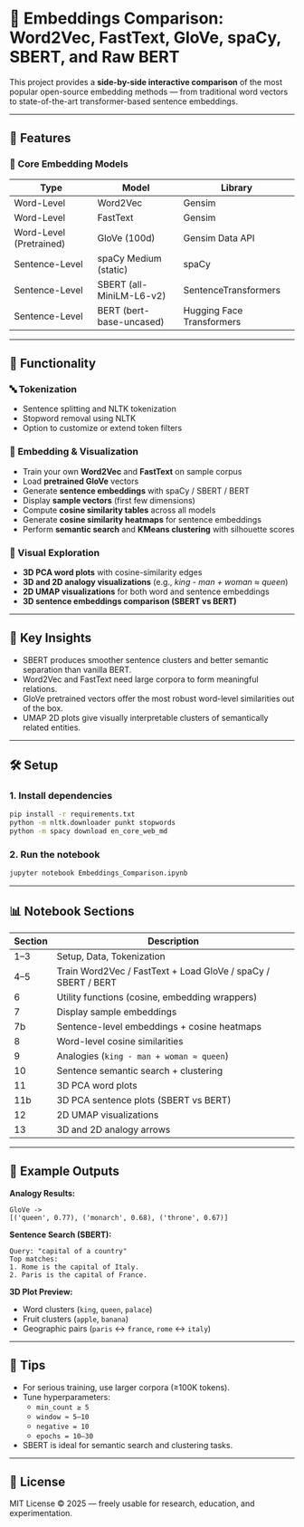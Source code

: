 # 🧩 Embeddings Comparison: Word2Vec, FastText, GloVe, spaCy, SBERT, and Raw BERT

This project provides a **side-by-side interactive comparison** of the most popular open-source embedding methods — from traditional word vectors to state-of-the-art transformer-based sentence embeddings.

---

## 🚀 Features

### 🧱 Core Embedding Models
| Type | Model | Library |
|------|--------|----------|
| Word-Level | Word2Vec | Gensim |
| Word-Level | FastText | Gensim |
| Word-Level (Pretrained) | GloVe (100d) | Gensim Data API |
| Sentence-Level | spaCy Medium (static) | spaCy |
| Sentence-Level | SBERT (all-MiniLM-L6-v2) | SentenceTransformers |
| Sentence-Level | BERT (bert-base-uncased) | Hugging Face Transformers |

---

## 🧰 Functionality

### 🔤 Tokenization
- Sentence splitting and NLTK tokenization
- Stopword removal using NLTK
- Option to customize or extend token filters

### 🧮 Embedding & Visualization
- Train your own **Word2Vec** and **FastText** on sample corpus
- Load **pretrained GloVe** vectors
- Generate **sentence embeddings** with spaCy / SBERT / BERT
- Display **sample vectors** (first few dimensions)
- Compute **cosine similarity tables** across all models
- Generate **cosine similarity heatmaps** for sentence embeddings
- Perform **semantic search** and **KMeans clustering** with silhouette scores

### 🧭 Visual Exploration
- **3D PCA word plots** with cosine-similarity edges
- **3D and 2D analogy visualizations** (e.g., _king - man + woman ≈ queen_)
- **2D UMAP visualizations** for both word and sentence embeddings
- **3D sentence embeddings comparison (SBERT vs BERT)**

---

## 🧠 Key Insights
- SBERT produces smoother sentence clusters and better semantic separation than vanilla BERT.
- Word2Vec and FastText need large corpora to form meaningful relations.
- GloVe pretrained vectors offer the most robust word-level similarities out of the box.
- UMAP 2D plots give visually interpretable clusters of semantically related entities.

---

## 🛠️ Setup

### 1. Install dependencies
```bash
pip install -r requirements.txt
python -m nltk.downloader punkt stopwords
python -m spacy download en_core_web_md
```

### 2. Run the notebook
```bash
jupyter notebook Embeddings_Comparison.ipynb
```

---

## 📊 Notebook Sections

| Section | Description |
|----------|-------------|
| 1–3 | Setup, Data, Tokenization |
| 4–5 | Train Word2Vec / FastText + Load GloVe / spaCy / SBERT / BERT |
| 6 | Utility functions (cosine, embedding wrappers) |
| 7 | Display sample embeddings |
| 7b | Sentence-level embeddings + cosine heatmaps |
| 8 | Word-level cosine similarities |
| 9 | Analogies (`king - man + woman ≈ queen`) |
| 10 | Sentence semantic search + clustering |
| 11 | 3D PCA word plots |
| 11b | 3D PCA sentence plots (SBERT vs BERT) |
| 12 | 2D UMAP visualizations |
| 13 | 3D and 2D analogy arrows |

---

## 🧩 Example Outputs

**Analogy Results:**
```
GloVe ->
[('queen', 0.77), ('monarch', 0.68), ('throne', 0.67)]
```

**Sentence Search (SBERT):**
```
Query: "capital of a country"
Top matches:
1. Rome is the capital of Italy.
2. Paris is the capital of France.
```

**3D Plot Preview:**
- Word clusters (`king`, `queen`, `palace`)
- Fruit clusters (`apple`, `banana`)
- Geographic pairs (`paris` ↔ `france`, `rome` ↔ `italy`)

---

## 🧭 Tips
- For serious training, use larger corpora (≥100K tokens).
- Tune hyperparameters:
  - `min_count ≥ 5`
  - `window ≈ 5–10`
  - `negative = 10`
  - `epochs = 10–30`
- SBERT is ideal for semantic search and clustering tasks.

---

## 📜 License
MIT License © 2025 — freely usable for research, education, and experimentation.
